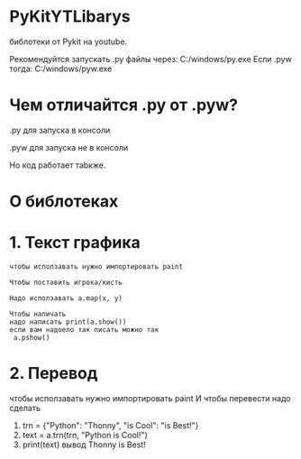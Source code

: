 # PyKitYTLibarys
  библотеки от Pykit на youtube.
  
  Рекомендуйтся запускать .py файлы через: C:/windows/py.exe Если .pyw тогда: C:/windows/pyw.exe
# Чем отличайтся .py от .pyw?
  .py для запуска в консоли
  
  .pyw для запуска не в консоли
  
  Но код работает таbкже.
# О библотеках
  # 1. Текст графика
    чтобы исползавать нужно импортировать paint

    Чтобы поставить игрока/кисть

    Надо исползавать a.map(x, y)

    Чтобы напичать
    надо написать print(a.show())
    если вам надоело так писать можно так
     a.pshow()
# 2. Перевод
  чтобы исползавать нужно импортировать paint
  И чтобы перевести надо сделать
  1. trn = {"Python": "Thonny", "is Cool": "is Best!"}
  2. text = a.trn(trn, "Python is Cool!")
  3. print(text)
  вывод
    Thonny is Best!
  
